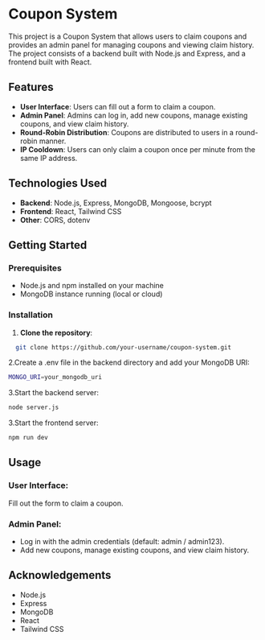 # Coupon System

This project is a Coupon System that allows users to claim coupons and provides an admin panel for managing coupons and viewing claim history. The project consists of a backend built with Node.js and Express, and a frontend built with React.

## Features

- **User Interface**: Users can fill out a form to claim a coupon.
- **Admin Panel**: Admins can log in, add new coupons, manage existing coupons, and view claim history.
- **Round-Robin Distribution**: Coupons are distributed to users in a round-robin manner.
- **IP Cooldown**: Users can only claim a coupon once per minute from the same IP address.

## Technologies Used

- **Backend**: Node.js, Express, MongoDB, Mongoose, bcrypt
- **Frontend**: React, Tailwind CSS
- **Other**: CORS, dotenv

## Getting Started

### Prerequisites

- Node.js and npm installed on your machine
- MongoDB instance running (local or cloud)

### Installation

1. **Clone the repository**:
 ```sh
   git clone https://github.com/your-username/coupon-system.git
  ```

2.Create a .env file in the backend directory and add your MongoDB URI:
   ```sh
  MONGO_URI=your_mongodb_uri
   ```
3.Start the backend server:
  ```sh
  node server.js
   ```
3.Start the frontend server:
  ```sh
  npm run dev
   ```
## Usage
### User Interface:
Fill out the form to claim a coupon.

### Admin Panel:
- Log in with the admin credentials (default: admin / admin123).
- Add new coupons, manage existing coupons, and view claim history.


## Acknowledgements
- Node.js
- Express
- MongoDB
- React
- Tailwind CSS
